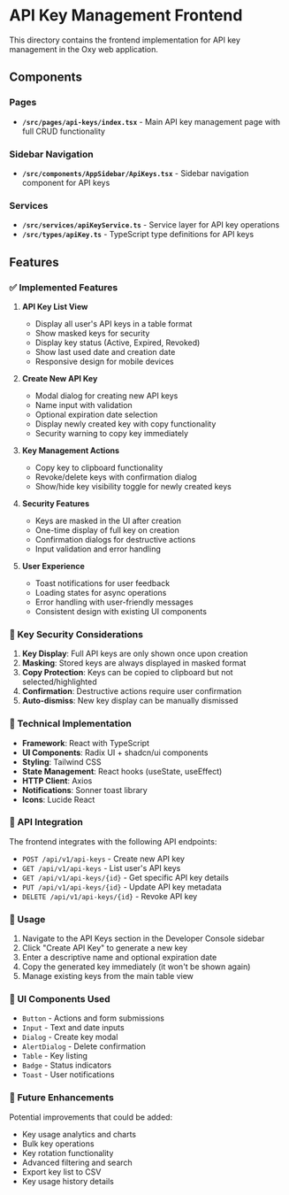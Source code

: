 # API Key Management Frontend

This directory contains the frontend implementation for API key management in the Oxy web application.

## Components

### Pages
- **`/src/pages/api-keys/index.tsx`** - Main API key management page with full CRUD functionality

### Sidebar Navigation
- **`/src/components/AppSidebar/ApiKeys.tsx`** - Sidebar navigation component for API keys

### Services
- **`/src/services/apiKeyService.ts`** - Service layer for API key operations
- **`/src/types/apiKey.ts`** - TypeScript type definitions for API keys

## Features

### ✅ Implemented Features

1. **API Key List View**
   - Display all user's API keys in a table format
   - Show masked keys for security
   - Display key status (Active, Expired, Revoked)
   - Show last used date and creation date
   - Responsive design for mobile devices

2. **Create New API Key**
   - Modal dialog for creating new API keys
   - Name input with validation
   - Optional expiration date selection
   - Display newly created key with copy functionality
   - Security warning to copy key immediately

3. **Key Management Actions**
   - Copy key to clipboard functionality
   - Revoke/delete keys with confirmation dialog
   - Show/hide key visibility toggle for newly created keys

4. **Security Features**
   - Keys are masked in the UI after creation
   - One-time display of full key on creation
   - Confirmation dialogs for destructive actions
   - Input validation and error handling

5. **User Experience**
   - Toast notifications for user feedback
   - Loading states for async operations
   - Error handling with user-friendly messages
   - Consistent design with existing UI components

### 🎯 Key Security Considerations

1. **Key Display**: Full API keys are only shown once upon creation
2. **Masking**: Stored keys are always displayed in masked format
3. **Copy Protection**: Keys can be copied to clipboard but not selected/highlighted
4. **Confirmation**: Destructive actions require user confirmation
5. **Auto-dismiss**: New key display can be manually dismissed

### 🔧 Technical Implementation

- **Framework**: React with TypeScript
- **UI Components**: Radix UI + shadcn/ui components
- **Styling**: Tailwind CSS
- **State Management**: React hooks (useState, useEffect)
- **HTTP Client**: Axios
- **Notifications**: Sonner toast library
- **Icons**: Lucide React

### 📡 API Integration

The frontend integrates with the following API endpoints:

- `POST /api/v1/api-keys` - Create new API key
- `GET /api/v1/api-keys` - List user's API keys
- `GET /api/v1/api-keys/{id}` - Get specific API key details
- `PUT /api/v1/api-keys/{id}` - Update API key metadata
- `DELETE /api/v1/api-keys/{id}` - Revoke API key

### 🚀 Usage

1. Navigate to the API Keys section in the Developer Console sidebar
2. Click "Create API Key" to generate a new key
3. Enter a descriptive name and optional expiration date
4. Copy the generated key immediately (it won't be shown again)
5. Manage existing keys from the main table view

### 🎨 UI Components Used

- `Button` - Actions and form submissions
- `Input` - Text and date inputs
- `Dialog` - Create key modal
- `AlertDialog` - Delete confirmation
- `Table` - Key listing
- `Badge` - Status indicators
- `Toast` - User notifications

### 🔄 Future Enhancements

Potential improvements that could be added:
- Key usage analytics and charts
- Bulk key operations
- Key rotation functionality
- Advanced filtering and search
- Export key list to CSV
- Key usage history details
